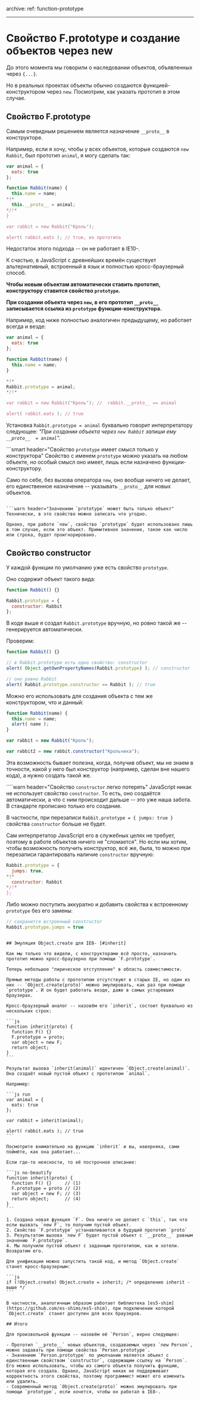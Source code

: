 archive:
  ref: function-prototype

---

# Свойство F.prototype и создание объектов через new

До этого момента мы говорили о наследовании объектов, объявленных через `{...}`.

Но в реальных проектах объекты обычно создаются функцией-конструктором через `new`. Посмотрим, как указать прототип в этом случае.

## Свойство F.prototype

Самым очевидным решением является назначение `__proto__` в конструкторе.

Например, если я хочу, чтобы у всех объектов, которые создаются `new Rabbit`, был прототип `animal`, я могу сделать так:

```js run
var animal = {
  eats: true
};

function Rabbit(name) {
  this.name = name;
*!*
  this.__proto__ = animal;
*/!*
}

var rabbit = new Rabbit("Кроль");

alert( rabbit.eats ); // true, из прототипа
```

Недостаток этого подхода -- он не работает в IE10-.

К счастью, в JavaScript с древнейших времён существует альтернативный, встроенный в язык и полностью кросс-браузерный способ.

**Чтобы новым объектам автоматически ставить прототип, конструктору ставится свойство `prototype`.**

**При создании объекта через `new`, в его прототип `__proto__` записывается ссылка из `prototype` функции-конструктора.**

Например, код ниже полностью аналогичен предыдущему, но работает всегда и везде:

```js run
var animal = {
  eats: true
};

function Rabbit(name) {
  this.name = name;
}

*!*
Rabbit.prototype = animal;
*/!*

var rabbit = new Rabbit("Кроль"); //  rabbit.__proto__ == animal

alert( rabbit.eats ); // true
```

Установка `Rabbit.prototype = animal` буквально говорит интерпретатору следующее: *"При создании объекта через `new Rabbit` запиши ему `__proto__  = animal`".*

```smart header="Свойство `prototype` имеет смысл только у конструктора"
Свойство с именем `prototype` можно указать на любом объекте, но особый смысл оно имеет, лишь если назначено функции-конструктору.

Само по себе, без вызова оператора `new`, оно вообще ничего не делает, его единственное назначение -- указывать `__proto__` для новых объектов.
```

```warn header="Значением `prototype` может быть только объект"
Технически, в это свойство можно записать что угодно.

Однако, при работе `new`, свойство `prototype` будет использовано лишь в том случае, если это объект. Примитивное значение, такое как число или строка, будет проигнорировано.
```

## Свойство constructor

У каждой функции по умолчанию уже есть свойство `prototype`.

Оно содержит объект такого вида:

```js
function Rabbit() {}

Rabbit.prototype = {
  constructor: Rabbit
};
```

В коде выше я создал `Rabbit.prototype` вручную, но ровно такой же -- генерируется автоматически.

Проверим:

```js run
function Rabbit() {}

// в Rabbit.prototype есть одно свойство: constructor
alert( Object.getOwnPropertyNames(Rabbit.prototype) ); // constructor

// оно равно Rabbit
alert( Rabbit.prototype.constructor == Rabbit ); // true
```

Можно его использовать для создания объекта с тем же конструктором, что и данный:

```js run
function Rabbit(name) {
  this.name = name;
  alert( name );
}

var rabbit = new Rabbit("Кроль");

var rabbit2 = new rabbit.constructor("Крольчиха");
```

Эта возможность бывает полезна, когда, получив объект, мы не знаем в точности, какой у него был конструктор (например, сделан вне нашего кода), а нужно создать такой же.

````warn header="Свойство `constructor` легко потерять"
JavaScript никак не использует свойство `constructor`. То есть, оно создаётся автоматически, а что с ним происходит дальше -- это уже наша забота. В стандарте прописано только его создание.

В частности, при перезаписи `Rabbit.prototype = { jumps: true }` свойства `constructor` больше не будет.

Сам интерпретатор JavaScript его в служебных целях не требует, поэтому в работе объектов ничего не "сломается". Но если мы хотим, чтобы возможность получить конструктор, всё же, была, то можно при перезаписи гарантировать наличие `constructor` вручную:
```js
Rabbit.prototype = {
  jumps: true,
*!*
  constructor: Rabbit
*/!*
};
```

Либо можно поступить аккуратно и добавить свойства к встроенному `prototype` без его замены:
```js
// сохранится встроенный constructor
Rabbit.prototype.jumps = true
```
````

## Эмуляция Object.create для IE8- [#inherit]

Как мы только что видели, с конструкторами всё просто, назначить прототип можно кросс-браузерно при помощи `F.prototype`.

Теперь небольшое "лирическое отступление" в область совместимости.

Прямые методы работы с прототипом отсутствуют в старых IE, но один из них -- `Object.create(proto)` можно эмулировать, как раз при помощи `prototype`. И он будет работать везде, даже в самых устаревших браузерах.

Кросс-браузерный аналог -- назовём его `inherit`, состоит буквально из нескольких строк:

```js
function inherit(proto) {
  function F() {}
  F.prototype = proto;
  var object = new F;
  return object;
}
```

Результат вызова `inherit(animal)` идентичен `Object.create(animal)`. Она создаёт новый пустой объект с прототипом `animal`.

Например:

```js run
var animal = {
  eats: true
};

var rabbit = inherit(animal);

alert( rabbit.eats ); // true
```

Посмотрите внимательно на функцию `inherit` и вы, наверняка, сами поймёте, как она работает...

Если где-то неясности, то её построчное описание:

```js no-beautify
function inherit(proto) {
  function F() {}     // (1)
  F.prototype = proto // (2)
  var object = new F; // (3)
  return object;      // (4)
}
```

1. Создана новая функция `F`. Она ничего не делает с `this`, так что если вызвать `new F`, то получим пустой объект.
2. Свойство `F.prototype` устанавливается в будущий прототип `proto`
3. Результатом вызова `new F` будет пустой объект с `__proto__` равным значению `F.prototype`.
4. Мы получили пустой объект с заданным прототипом, как и хотели. Возвратим его.

Для унификации можно запустить такой код, и метод `Object.create` станет кросс-браузерным:

```js
if (!Object.create) Object.create = inherit; /* определение inherit - выше */
```

В частности, аналогичным образом работает библиотека [es5-shim](https://github.com/es-shims/es5-shim), при подключении которой `Object.create` станет доступен для всех браузеров.

## Итого

Для произвольной функции -- назовём её `Person`, верно следующее:

- Прототип `__proto__` новых объектов, создаваемых через `new Person`, можно задавать при помощи свойства `Person.prototype`.
- Значением `Person.prototype` по умолчанию является объект с единственным свойством `constructor`, содержащим ссылку на `Person`. Его можно использовать, чтобы из самого объекта получить функцию, которая его создала. Однако, JavaScript никак не поддерживает корректность этого свойства, поэтому программист может его изменить или удалить.
- Современный метод `Object.create(proto)` можно эмулировать при помощи `prototype`, если хочется, чтобы он работал в IE8-.

